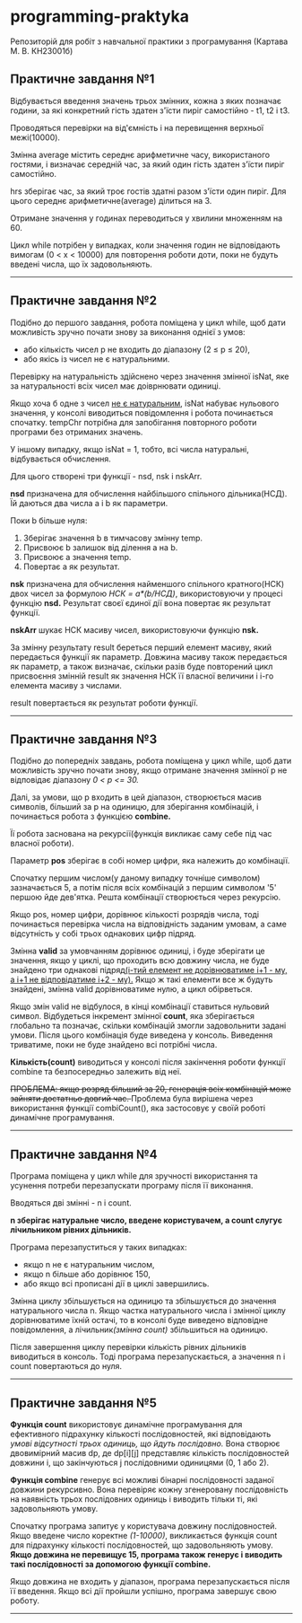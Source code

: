 # programming-praktyka
Репозиторій для робіт з навчальної практики з програмування (Картава М. В. КН23001б)

<h2><b>Практичне завдання №1</b></h2>

Відбувається введення значень трьох змінних, кожна з яких позначає години, за які конкретний гість здатен з'їсти пиріг самостійно - t1, t2 і t3.

Проводяться перевірки на від'ємність і на перевищення верхньої межі(10000).

Змінна average містить середнє арифметичне часу, використаного гостями, і визначає середній час, за який один гість здатен з'їсти пиріг самостійно.

hrs зберігає час, за який троє гостів здатні разом з'їсти один пиріг. Для цього середнє арифметичне(average) ділиться на 3.

Отримане значення у годинах переводиться у хвилини множенням на 60.

Цикл while потрібен у випадках, коли значення годин не відповідають вимогам (0 < x < 10000) для повторення роботи доти, поки не будуть введені числа, що їх задовольняють.

<hr>

<h2><b>Практичне завдання №2</b></h2>

Подібно до першого завдання, робота поміщена у цикл while, щоб дати можливість зручно почати знову за виконання однієї з умов:

<ul><li>або кількість чисел p не входить до діапазону (2 ≤ р ≤ 20),</li>
<li>або якісь із чисел не є натуральними.</li></ul>

Перевірку на натуральність здійснено через значення змінної isNat, яке за натуральності всіх чисел має доіврнювати одиниці. 

Якщо хоча б одне з чисел <u>не є натуральним</u>, isNat набуває нульового значення, у консолі виводиться повідомлення і робота починається спочатку. tempChr потрібна для запобігання повторного роботи програми без отриманих значень. 

У іншому випадку, якщо isNat = 1, тобто, всі числа натуральні, відбувається обчислення.

Для цього створені три функції - nsd, nsk і nskArr.

<b>nsd</b> призначена для обчислення найбільшого спільного дільника(НСД). Їй даються два числа a і b як параметри.

Поки b більше нуля:
<ol>
<li>Зберігає значення b в тимчасову змінну temp.</li>
<li>Присвоює b залишок від ділення a на b.</li>
<li>Присвоює a значення temp.</li>
<li>Повертає a як результат.</li>
</ol>

<b>nsk</b> призначена для обчислення найменшого спільного кратного(НСК) двох чисел за формулою <i>НСК = a*(b/НСД)</i>, використовуючи у процесі функцію <b>nsd.</b> Результат своєї єдиної дії вона повертає як результат функції.

<b>nskArr</b> шукає НСК масиву чисел, використовуючи функцію <b>nsk.</b> 

За змінну результату result береться перший елемент масиву, який передається функції як параметр. Довжина масиву також передається як параметр, а також визначає, скільки разів буде повторений цикл присвоєння змінній result як значення НСК її власної величини і i-го елемента масиву з числами. 

result повертається як результат роботи функції.

<hr>

<h2><b>Практичне завдання №3</b></h2>

Подібно до попередніх завдань, робота поміщена у цикл while, щоб дати можливість зручно почати знову, якщо отримане значення змінної p не відповідає діапазону <i>0 < p <= 30.</i>

Далі, за умови, що p входить в цей діапазон, створюється масив символів, більший за p на одиницю, для зберігання комбінацій, і починається робота з функцією <b>combine.</b>

Її робота заснована на рекурсії(функція викликає саму себе під час власної роботи). 

Параметр <b>pos</b> зберігає в собі номер цифри, яка належить до комбінації.

Спочатку першим числом(у даному випадку точніше символом) зазначається 5, а потім після всіх комбінацій з першим символом '5' першою йде дев'ятка. Решта комбінації створюється через рекурсію.

Якщо pos, номер цифри, дорівнює кількості розрядів числа, тоді починається перевірка числа на відповідність заданим умовам, а саме відсутність у собі трьох однакових цифр підряд.

Змінна <b>valid</b> за умовчанням дорівнює одиниці, і буде зберігати це значення, якщо у циклі, що проходить всю довжину числа, не буде знайдено три однакові підряд<u>(i-тий елемент не дорівнюватиме i+1 - му, а i+1 не відповідатиме i+2 - му).</u>
 Якщо ж такі елементи все ж будуть знайдені, змінна valid дорівнюватиме нулю, а цикл обірветься.

Якщо змін valid не відбулося, в кінці комбінації ставиться нульовий символ. Відбудеться інкремент змінної <b>count</b>, яка зберігається глобально та позначає, скільки комбінацій змогли задовольнити задані умови. Після цього комбінація буде виведена у консоль. Виведення триватиме, поки не буде знайдено всі потрібні числа.

<b>Кількість(count)</b> виводиться у консолі після закінчення роботи функції combine та безпосередньо залежить від неї.

<s>ПРОБЛЕМА: якщо розряд більший за 20, генерація всіх комбінацій може зайняти достатньо довгий час. </s>
Проблема була вирішена через використання функції combiCount(), яка застосовує у своїй роботі динамічне програмування.

<hr>

<h2><b>Практичне завдання №4</h2></b>

Програма поміщена у цикл while для зручності використання та усунення потреби перезапускати програму після її виконання.

Вводяться дві змінні - n і count.

<b>n зберігає натуральне число, введене користувачем, а count слугує лічильником рівних дільників.</b>

Програма перезапуститься у таких випадках:
<ul><li>якщо n не є натуральним числом,</li>
<li>якщо n більше або дорівнює 150,</li>
<li>або якщо всі прописані дії в циклі завершились.</li></ul>

Змінна циклу збільшується на одиницю та збільшується до значення натурального числа n. Якщо частка натурального числа і змінної циклу дорівнюватиме їхній остачі, то в консолі буде виведено відповідне повідомлення, а лічильник<i>(змінна count)</i> збільшиться на одиницю.

Після завершення циклу перевірки кількість рівних дільників виводиться в консоль. Тоді програма перезапускається, а значення n і count повертаються до нуля.

<hr>

<h2><b>Практичне завдання №5</b></h2>
<b>Функція count</b> використовує динамічне програмування для ефективного підрахунку кількості послідовностей, які відповідають <i>умові відсутності трьох одиниць, що йдуть послідовно.</i> Вона створює двовимірний масив dp, де dp[i][j] представляє кількість послідовностей довжини i, що закінчуються j послідовними одиницями (0, 1 або 2).

<b>Функція combine</b> генерує всі можливі бінарні послідовності заданої довжини рекурсивно. Вона перевіряє кожну згенеровану послідовність на наявність трьох послідовних одиниць і виводить тільки ті, які задовольняють умову.

Спочатку програма запитує у користувача довжину послідовностей. Якщо введене число коректне <i>(1-10000)</i>, викликається функція count для підрахунку кількості послідовностей, що задовольняють умову. <b>Якщо довжина не перевищує 15, програма також генерує і виводить такі послідовності за допомогою функції combine.</b>

Якщо довжина не входить у діапазон, програма перезапускається після її введення. Якщо всі дії пройшли успішно, програма завершує свою роботу.

<hr>







